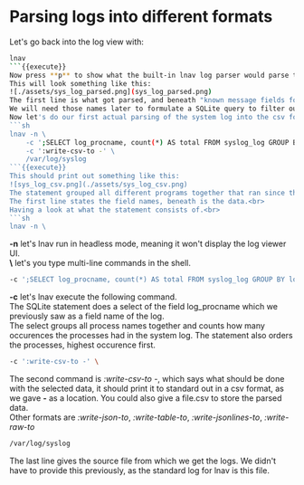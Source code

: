 # Parsing logs into different formats
Let's go back into the log view with:
```sh
lnav
```{{execute}}
Now press **p** to show what the built-in lnav log parser would parse the current log line to.<br>
This will look something like this:
![./assets/sys_log_parsed.png](sys_log_parsed.png)
The first line is what got parsed, and beneath "known message fields for table" in line 4 we can see the table name and field names for the parsed line.<br>
We will need those names later to formulate a SQLite query to filter our logs and parse what we get into a format of our choosing.<br>
Now let's do our first actual parsing of the system log into the csv format, used in excel for example.
```sh
lnav -n \
    -c ';SELECT log_procname, count(*) AS total FROM syslog_log GROUP BY log_procname ORDER BY total DESC LIMIT 10' \
    -c ':write-csv-to -' \
    /var/log/syslog
```{{execute}}
This should print out something like this:
![sys_log_csv.png](./assets/sys_log_csv.png)
The statement grouped all different programs together that ran since the vm started, and counted how many times they appeared in the system logs.<br>
The first line states the field names, beneath is the data.<br>
Having a look at what the statement consists of.<br>
```sh
lnav -n \
```
**-n** let's lnav run in headless mode, meaning it won't display the log viewer UI.<br>
**\\** let's you type multi-line commands in the shell.<br>
```sh
-c ';SELECT log_procname, count(*) AS total FROM syslog_log GROUP BY log_procname ORDER BY total DESC LIMIT 10' \
```
**-c** let's lnav execute the following command.<br>
The SQLite statement does a select of the field log_procname which we previously saw as a field name of the log.<br>
The select groups all process names together and counts how many occurences the processes had in the system log. The statement also orders the processes, highest occurence first.<br>
```sh
-c ':write-csv-to -' \
```
The second command is *:write-csv-to -*, which says what should be done with the selected data, it should print it to standard out in a csv format, as we gave **-** as a location. You could also give a file.csv to store the parsed data.<br>
Other formats are *:write-json-to*, *:write-table-to*, *:write-jsonlines-to*, *:write-raw-to*
```sh
/var/log/syslog
```
The last line gives the source file from which we get the logs. We didn't have to provide this previously, as the standard log for lnav is this file.